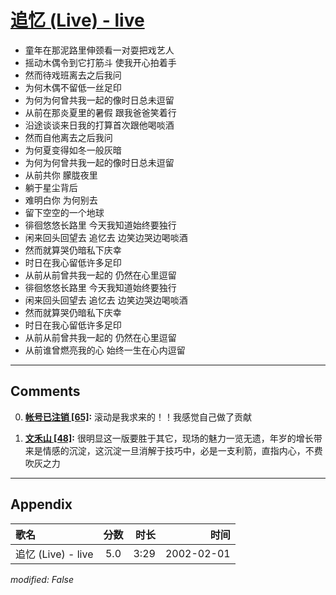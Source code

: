 # [追忆 (Live) - live](https://music.163.com/song?id=67109)

* 童年在那泥路里伸颈看一对耍把戏艺人
* 摇动木偶令到它打筋斗 使我开心拍着手
* 然而待戏班离去之后我问
* 为何木偶不留低一丝足印
* 为何为何曾共我一起的像时日总未逗留
* 从前在那炎夏里的暑假 跟我爸爸笑着行
* 沿途谈谈来日我的打算首次跟他喝啖酒
* 然而自他离去之后我问
* 为何夏变得如冬一般灰暗
* 为何为何曾共我一起的像时日总未逗留
* 从前共你 朦胧夜里
* 躺于星尘背后
* 难明白你 为何别去
* 留下空空的一个地球
* 徘徊悠悠长路里 今天我知道始终要独行
* 闲来回头回望去 追忆去 边笑边哭边喝啖酒
* 然而就算哭仍暗私下庆幸
* 时日在我心留低许多足印
* 从前从前曾共我一起的 仍然在心里逗留
* 徘徊悠悠长路里 今天我知道始终要独行
* 闲来回头回望去 追忆去 边笑边哭边喝啖酒
* 然而就算哭仍暗私下庆幸
* 时日在我心留低许多足印
* 从前从前曾共我一起的 仍然在心里逗留
* 从前谁曾燃亮我的心 始终一生在心内逗留


---

## Comments
0. **[帐号已注销 \[65\]](https://music.163.com/#/user/home?id=53662066):** 滚动是我求来的！！我感觉自己做了贡献

1. **[文禾山 \[48\]](https://music.163.com/#/user/home?id=260239620):** 很明显这一版要胜于其它，现场的魅力一览无遗，年岁的增长带来是情感的沉淀，这沉淀一旦消解于技巧中，必是一支利箭，直指内心，不费吹灰之力



---

## Appendix

|歌名|分数|时长|时间|
|:---|:---:|---:|---:|
|追忆 (Live) - live|5.0|3:29|2002-02-01

*modified: False*